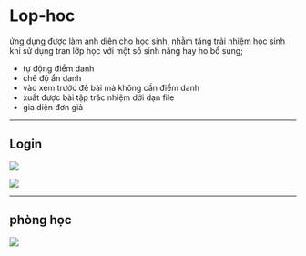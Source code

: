 # Lop-hoc

ứng dụng được làm anh diên cho học sinh, nhằm tăng trải nhiệm học sinh khi sử dụng tran lớp học với một số sinh năng hay ho bổ sung;

* tự động điểm danh
* chế độ ẩn danh
* vào xem trước đề bài mà không cần điểm danh
* xuất được bài tập trăc nhiệm dới dạn file
* gia diện đơn giả

---

## Login

![](https://scontent.fsgn5-13.fna.fbcdn.net/v/t1.15752-9/332641699_946778936490542_3548259686456359175_n.png?_nc_cat=106&ccb=1-7&_nc_sid=ae9488&_nc_ohc=d87EMxqmvNAAX_xCaCq&_nc_ht=scontent.fsgn5-13.fna&oh=03_AdSN6svXLfv5aREnM8Oy3MWSBjQQ_Zc_zZ3HzxL6AyJZoA&oe=64317DA0)

![](https://scontent.fsgn5-12.fna.fbcdn.net/v/t1.15752-9/335095898_3420045418283812_2663413176666124062_n.png?_nc_cat=103&ccb=1-7&_nc_sid=ae9488&_nc_ohc=bIjd4H78zPEAX9EwYVn&_nc_ht=scontent.fsgn5-12.fna&oh=03_AdS-8_QHkf8QnNu0Qap-itZhQALXZe523IJI9aAPwKS3ZA&oe=64316F6F)


---

## phòng học

![](https://scontent.fsgn5-13.fna.fbcdn.net/v/t1.15752-9/334928793_912429866570945_179803195075671752_n.png?_nc_cat=106&ccb=1-7&_nc_sid=ae9488&_nc_ohc=cf-1SPx3e0QAX-6Tw1x&_nc_ht=scontent.fsgn5-13.fna&oh=03_AdSY5qK5xLge5NR0oEpuWePNvr9c_53bH7PsmzzB8mlyLA&oe=64317B3A)